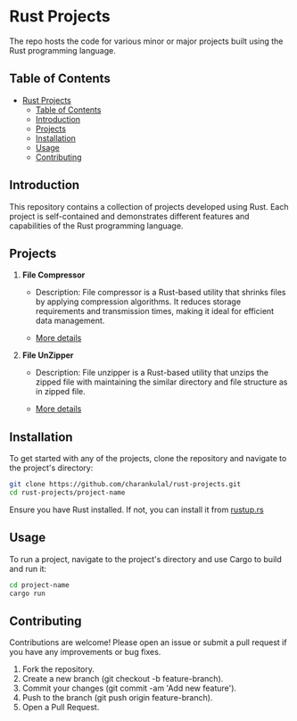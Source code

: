 # Rust Projects

The repo hosts the code for various minor or major projects built using the Rust programming language.

## Table of Contents

- [Rust Projects](#rust-projects)
  - [Table of Contents](#table-of-contents)
  - [Introduction](#introduction)
  - [Projects](#projects)
  - [Installation](#installation)
  - [Usage](#usage)
  - [Contributing](#contributing)

## Introduction

This repository contains a collection of projects developed using Rust. Each project is self-contained and demonstrates different features and capabilities of the Rust programming language.

## Projects

1. **File Compressor**
   - Description: File compressor is a Rust-based utility that shrinks files by applying compression algorithms. It reduces storage requirements and transmission times, making it ideal for efficient data management.

   - [More details](https://github.com/charankulal/Rust-Projects/tree/master/file_compressor)

2. **File UnZipper**
   - Description: File unzipper is a Rust-based utility that unzips the zipped file with maintaining the similar directory and file structure as in zipped file.

   - [More details](https://github.com/charankulal/Rust-Projects/tree/master/decompressor)

## Installation

To get started with any of the projects, clone the repository and navigate to the project's directory:

```sh
git clone https://github.com/charankulal/rust-projects.git
cd rust-projects/project-name
```

Ensure you have Rust installed. If not, you can install it from [rustup.rs](https://rustup.rs/)

## Usage

To run a project, navigate to the project's directory and use Cargo to build and run it:

```sh
cd project-name
cargo run
```

## Contributing

Contributions are welcome! Please open an issue or submit a pull request if you have any improvements or bug fixes.

1. Fork the repository.
2. Create a new branch (git checkout -b feature-branch).
3. Commit your changes (git commit -am 'Add new feature').
4. Push to the branch (git push origin feature-branch).
5. Open a Pull Request.
